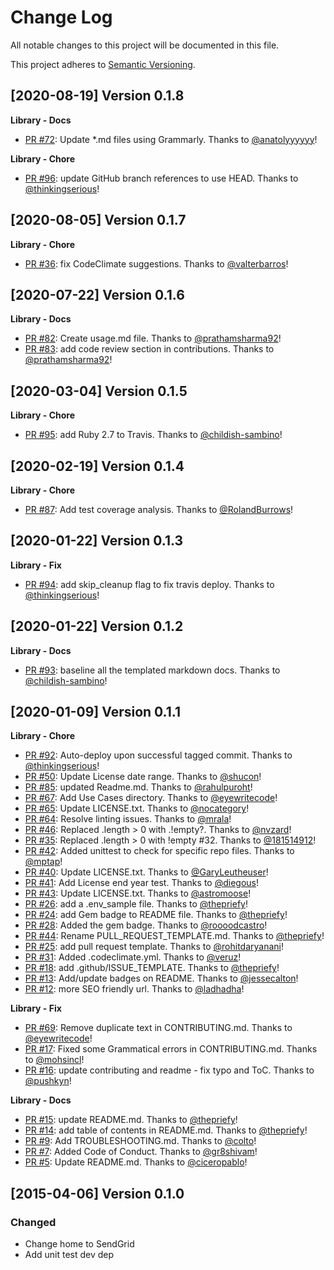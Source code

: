# Change Log
All notable changes to this project will be documented in this file.

This project adheres to [Semantic Versioning](http://semver.org/).

[2020-08-19] Version 0.1.8
--------------------------
**Library - Docs**
- [PR #72](https://github.com/sendgrid/smtpapi-ruby/pull/72): Update *.md files using Grammarly. Thanks to [@anatolyyyyyy](https://github.com/anatolyyyyyy)!

**Library - Chore**
- [PR #96](https://github.com/sendgrid/smtpapi-ruby/pull/96): update GitHub branch references to use HEAD. Thanks to [@thinkingserious](https://github.com/thinkingserious)!


[2020-08-05] Version 0.1.7
--------------------------
**Library - Chore**
- [PR #36](https://github.com/sendgrid/smtpapi-ruby/pull/36): fix CodeClimate suggestions. Thanks to [@valterbarros](https://github.com/valterbarros)!


[2020-07-22] Version 0.1.6
--------------------------
**Library - Docs**
- [PR #82](https://github.com/sendgrid/smtpapi-ruby/pull/82): Create usage.md file. Thanks to [@prathamsharma92](https://github.com/prathamsharma92)!
- [PR #83](https://github.com/sendgrid/smtpapi-ruby/pull/83): add code review section in contributions. Thanks to [@prathamsharma92](https://github.com/prathamsharma92)!


[2020-03-04] Version 0.1.5
--------------------------
**Library - Chore**
- [PR #95](https://github.com/sendgrid/smtpapi-ruby/pull/95): add Ruby 2.7 to Travis. Thanks to [@childish-sambino](https://github.com/childish-sambino)!


[2020-02-19] Version 0.1.4
--------------------------
**Library - Chore**
- [PR #87](https://github.com/sendgrid/smtpapi-ruby/pull/87): Add test coverage analysis. Thanks to [@RolandBurrows](https://github.com/RolandBurrows)!


[2020-01-22] Version 0.1.3
--------------------------
**Library - Fix**
- [PR #94](https://github.com/sendgrid/smtpapi-ruby/pull/94): add skip_cleanup flag to fix travis deploy. Thanks to [@thinkingserious](https://github.com/thinkingserious)!


[2020-01-22] Version 0.1.2
--------------------------
**Library - Docs**
- [PR #93](https://github.com/sendgrid/smtpapi-ruby/pull/93): baseline all the templated markdown docs. Thanks to [@childish-sambino](https://github.com/childish-sambino)!


[2020-01-09] Version 0.1.1
--------------------------
**Library - Chore**
- [PR #92](https://github.com/sendgrid/smtpapi-ruby/pull/92): Auto-deploy upon successful tagged commit. Thanks to [@thinkingserious](https://github.com/thinkingserious)!
- [PR #50](https://github.com/sendgrid/smtpapi-ruby/pull/50): Update License date range. Thanks to [@shucon](https://github.com/shucon)!
- [PR #85](https://github.com/sendgrid/smtpapi-ruby/pull/85): updated Readme.md. Thanks to [@rahulpuroht](https://github.com/rahulpuroht)!
- [PR #67](https://github.com/sendgrid/smtpapi-ruby/pull/67): Add Use Cases directory. Thanks to [@eyewritecode](https://github.com/eyewritecode)!
- [PR #65](https://github.com/sendgrid/smtpapi-ruby/pull/65): Update LICENSE.txt. Thanks to [@nocategory](https://github.com/nocategory)!
- [PR #64](https://github.com/sendgrid/smtpapi-ruby/pull/64): Resolve linting issues. Thanks to [@mrala](https://github.com/mrala)!
- [PR #46](https://github.com/sendgrid/smtpapi-ruby/pull/46): Replaced .length > 0 with .!empty?. Thanks to [@nvzard](https://github.com/nvzard)!
- [PR #35](https://github.com/sendgrid/smtpapi-ruby/pull/35): Replaced .length > 0 with !empty #32. Thanks to [@181514912](https://github.com/181514912)!
- [PR #42](https://github.com/sendgrid/smtpapi-ruby/pull/42): Added unittest to check for specific repo files. Thanks to [@mptap](https://github.com/mptap)!
- [PR #40](https://github.com/sendgrid/smtpapi-ruby/pull/40): Update LICENSE.txt. Thanks to [@GaryLeutheuser](https://github.com/GaryLeutheuser)!
- [PR #41](https://github.com/sendgrid/smtpapi-ruby/pull/41): Add License end year test. Thanks to [@diegous](https://github.com/diegous)!
- [PR #43](https://github.com/sendgrid/smtpapi-ruby/pull/43): Update LICENSE.txt. Thanks to [@astromoose](https://github.com/astromoose)!
- [PR #26](https://github.com/sendgrid/smtpapi-ruby/pull/26): add a .env_sample file. Thanks to [@thepriefy](https://github.com/thepriefy)!
- [PR #24](https://github.com/sendgrid/smtpapi-ruby/pull/24): add Gem badge to README file. Thanks to [@thepriefy](https://github.com/thepriefy)!
- [PR #28](https://github.com/sendgrid/smtpapi-ruby/pull/28): Added the gem badge. Thanks to [@roooodcastro](https://github.com/roooodcastro)!
- [PR #44](https://github.com/sendgrid/smtpapi-ruby/pull/44): Rename PULL_REQUEST_TEMPLATE.md. Thanks to [@thepriefy](https://github.com/thepriefy)!
- [PR #25](https://github.com/sendgrid/smtpapi-ruby/pull/25): add pull request template. Thanks to [@rohitdaryanani](https://github.com/rohitdaryanani)!
- [PR #31](https://github.com/sendgrid/smtpapi-ruby/pull/31): Added .codeclimate.yml. Thanks to [@veruz](https://github.com/veruz)!
- [PR #18](https://github.com/sendgrid/smtpapi-ruby/pull/18): add .github/ISSUE_TEMPLATE. Thanks to [@thepriefy](https://github.com/thepriefy)!
- [PR #13](https://github.com/sendgrid/smtpapi-ruby/pull/13): Add/update badges on README. Thanks to [@jessecalton](https://github.com/jessecalton)!
- [PR #12](https://github.com/sendgrid/smtpapi-ruby/pull/12): more SEO friendly url. Thanks to [@ladhadha](https://github.com/ladhadha)!

**Library - Fix**
- [PR #69](https://github.com/sendgrid/smtpapi-ruby/pull/69): Remove duplicate text in CONTRIBUTING.md. Thanks to [@eyewritecode](https://github.com/eyewritecode)!
- [PR #17](https://github.com/sendgrid/smtpapi-ruby/pull/17): Fixed some Grammatical errors in CONTRIBUTING.md. Thanks to [@mohsincl](https://github.com/mohsincl)!
- [PR #16](https://github.com/sendgrid/smtpapi-ruby/pull/16): update contributing and readme - fix typo and ToC. Thanks to [@pushkyn](https://github.com/pushkyn)!

**Library - Docs**
- [PR #15](https://github.com/sendgrid/smtpapi-ruby/pull/15): update README.md. Thanks to [@thepriefy](https://github.com/thepriefy)!
- [PR #14](https://github.com/sendgrid/smtpapi-ruby/pull/14): add table of contents in README.md. Thanks to [@thepriefy](https://github.com/thepriefy)!
- [PR #9](https://github.com/sendgrid/smtpapi-ruby/pull/9): Add TROUBLESHOOTING.md. Thanks to [@colto](https://github.com/colto)!
- [PR #7](https://github.com/sendgrid/smtpapi-ruby/pull/7): Added Code of Conduct. Thanks to [@gr8shivam](https://github.com/gr8shivam)!
- [PR #5](https://github.com/sendgrid/smtpapi-ruby/pull/5): Update README.md. Thanks to [@ciceropablo](https://github.com/ciceropablo)!


[2015-04-06] Version 0.1.0
--------------------------
### Changed
- Change home to SendGrid
- Add unit test dev dep
